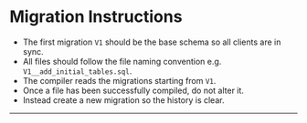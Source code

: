 # Migration Instructions  

- The first migration `V1` should be the base schema so all clients are in sync.  
- All files should follow the file naming convention e.g. `V1__add_initial_tables.sql`.  
- The compiler reads the migrations starting from `V1`.  
- Once a file has been successfully compiled, do not alter it.  
- Instead create a new migration so the history is clear.
---